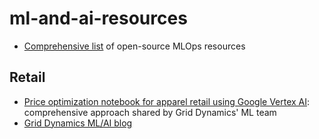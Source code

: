 # ml-and-ai-resources

- [Comprehensive list](https://github.com/EthicalML/awesome-production-machine-learning/blob/master/README.md) of open-source MLOps resources

## Retail
- [Price optimization notebook for apparel retail using Google Vertex AI](https://cloud.google.com/blog/products/ai-machine-learning/price-optimization-using-vertex-ai-forecast): comprehensive approach shared by Grid Dynamics' ML team
- [Grid Dynamics ML/AI blog](https://blog.griddynamics.com/data-science-ai/)
